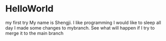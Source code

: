 # HelloWorld
my first try
My name is Shengji. I like programming
I would like to sleep all day
I made some changes to mybranch. See what will happen if I try to merge it to the main branch
